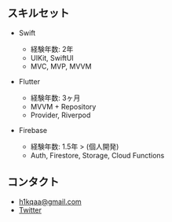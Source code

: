 ## スキルセット

- Swift
  - 経験年数: 2年
  - UIKit, SwiftUI
  - MVC, MVP, MVVM

- Flutter
  - 経験年数: 3ヶ月
  - MVVM + Repository
  - Provider, Riverpod

- Firebase
  - 経験年数: 1.5年 > (個人開発)
  - Auth, Firestore, Storage, Cloud Functions

## コンタクト
- h1kqaa@gmail.com
- [Twitter](https://twitter.com/ruu_nyan_nyan)
